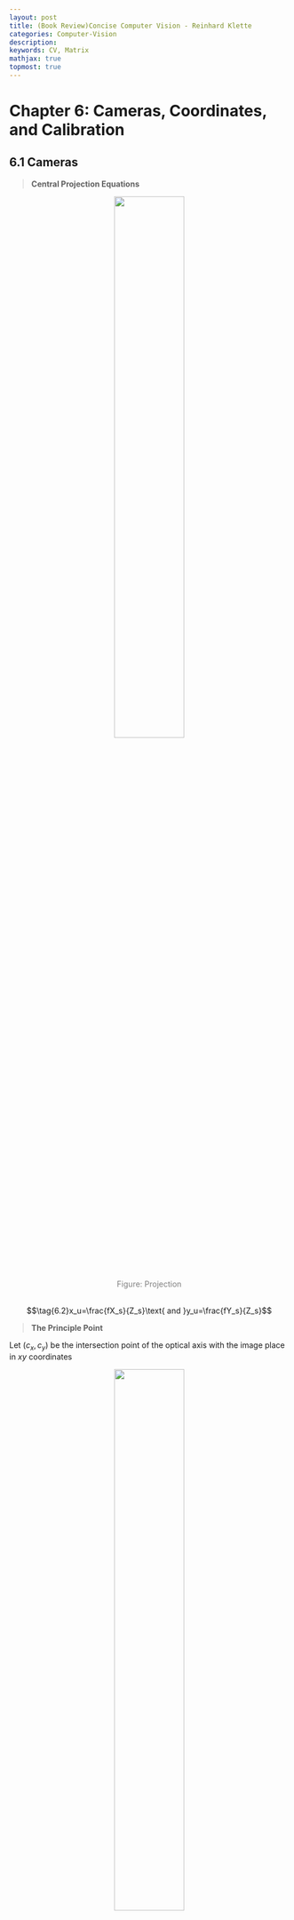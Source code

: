 ```yaml
---
layout: post
title: (Book Review)Concise Computer Vision - Reinhard Klette
categories: Computer-Vision
description:
keywords: CV, Matrix
mathjax: true
topmost: true
---
```


<style>
img {
	image-rendering:-moz-crisp-edges;
	image-rendering:-o-crisp-edges;
	image-rendering:-webkit-optimize-contrast;
	image-rendering: crisp-edges;
	-ms-interpolation-mode:nearest-neighbor;
}
</style>




# Chapter 6: Cameras, Coordinates, and Calibration
## 6.1 Cameras
> **Central Projection Equations**
<center>
    <img src="/images/2021-04/Snipaste_2021-04-06_09-47-33.jpg" width="50%"> <br>
    <div style="color: #808080">Figure: Projection</div>
</center><br>

$$\tag{6.2}x_u=\frac{fX_s}{Z_s}\text{ and }y_u=\frac{fY_s}{Z_s}$$

> **The Principle Point**
> 
Let $(c_x, c_y)$ be the intersection point of the optical axis with the image place in $xy$ coordinates

<center>
    <img src="/images/2021-04/Snipaste_2021-03-31_15-39-47.jpg" width="50%"> <br>
    <div style="color: #808080;">Figure: Intersection Point</div>
</center><br>

Then for $xy$ coordinates in the image plane with the origin point $(c_x, c_y)$, the corrodinates of a point becomes:
$$\tag{6.3}(x,y)=(x_u+c_x,y_u+c_y)=\bigg(\frac{fX_s}{Z_s}+c_x,\frac{fY_s}{Z_s}+c_y\bigg)$$

> **Two-Camera System**

A 3D point $P=(X_s,Y_s,Z_s)$ in this system will be:
$$\tag{6.4}p_{uL}=(x_{uL},y_{uL})=\bigg(\frac{fX_s}{Z_s},\frac{fY_s}{Z_s}\bigg)$$

$$\tag{6.5}p_{uR}=(x_{uR},y_{uR})=\bigg(\frac{f(X_s-b)}{Z_s},\frac{fY_s}{Z_s}\bigg)$$



<center>
    <img src="/images/2021-04/Snipaste_2021-03-31_15-53-39.jpg" style="zoom:100%"> <br>
    <div style="color: #808080;">Figure: Canonical Stereo System</div>
</center><br>

## 6.2 Coordinates
### 6.2.1 World Coordinates
> **Affine Transform**
<center>
    <img src="/images/2021-04/Snipaste_2021-04-01_21-32-51.jpg" style="zoom:100%" > <br>
    <div style="color: #808080;">Figure: Affine From World to Camera</div>
</center><br>

<center>
    <img src="/images/2021-04/Snipaste_2021-04-01_21-33-49.jpg" width="60%"></div>
</center><br>

<center>
    <img src="/images/2021-04/Snipaste_2021-04-01_21-41-07.jpg" style="zoom:80%"></div>
</center><br>

<center>
    <img src="/images/2021-04/Snipaste_2021-04-01_21-41-18.jpg" width="60%"></div>
</center><br>

> **Projection from World Coordinates into an Image**
<center>
    <img src="/images/2021-04/Snipaste_2021-04-06_11-12-28.jpg" width="70%"></div>
</center><br>

### 6.2.2 Homogeneous Coordinates


$$\dot{\varepsilon}_{ss}=\frac{\Delta\varepsilon}{\Delta t}$$

Inhomogeneous coordinates in 2D: $(x,y)$ <br>
Homogeneous coordinates in 2D: $(x',y',w)$

An affine could be made frome homo- to inhomo-
$$x=x'/w\text{ and }y=y'/w$$

**Benefits of homo-**: use just one matrix multiplication to replace one matrix multiplication plus one vactor addition in inhomogeneous coordinates

<center>
    <img src="/images/2021-04/Snipaste_2021-04-01_23-24-01.jpg" style="zoom:100%"></div>
</center><br>

> **Lines in 2D Plane** 

Define $\gamma=(a,b,c)$ represent the line $ax+by+c=0$, then for two lines $\gamma_1=(a_1,b_1,c_1), \gamma_2=(a_2,b_2,c_2)$, there **intersection point** is:
$$\tag{6.16}\gamma_1\times \gamma_2=(b_1c_2-b_2c_1,a_2c_1-a_1c_2,a_1b_2-a_2b_1)$$

> **Explain**：
> 1. 二维平面中的点 $(x,y)$ 可以映射至三维空间中的一条穿过原点的直线，该直线与平面 $z=1$ 相交于 $(x, y, 1)$
> 2. 定义三维空间中的的平面 $P=(a,b,c,d),\;ax+by+cz+d=0$，则同理二维平面中的直线 $(a,b,c)$ 可以映射为三维空间中的一个穿过原点的平面 $(a,b,c,0)$
> 3. 两个穿过原点的平面的交线一定过原点，且方向与两平面的法向量垂直 $direction=(a_1,b_1,c_1)\times(a_2,b_2,c_2)$，因此这条线与平面 $z=1$ 相交于 $(b_1c_2-b_2c_1,a_2c_1-a_1c_2,a_1b_2-a_2b_1,1)$
> 4. 最后映射回二维平面，可得 Eqn.6.16 中的交点公式

> **Two Points Define One Line**

In homogeneous coordinates, two points $p_1=(x_1,y_1,w_1),p_2=(x_2,y_2,w_2)$ defines a line which acrosses them: $p_1\times p_2$

> **Explain**：
> 1. 同上，$p_1$ 可映射至三维空间中经过原点、且与平面 $z=w_1$ 相较于 $(x_1,y_1,w_1)$ 的直线，$p_2$ 同理
> 2. 在三维空间中，这两条直线能够定义一个穿过原点、法向量为 $p_1\times p_2$ 的平面
> 3. 在映射回二维平面，可得对应的直线公式


## 6.3 Camera Calibration
### 6.3.1 A User’s Perspective on Camera Calibration
> **Involved Transforms in Camera**

拍照这一看似简单的过程其实蕴含了大量的坐标系转化：
<center>
    <img src="/images/2021-04/Snipaste_2021-04-01_21-32-51.jpg" style="zoom:100%" > <br>
    <div style="color: #808080;">Figure: Affine From World to Camera</div>
</center><br>

1. Coordinate stransform from world coordinates $(X_w,Y_w,Z_w)$ in to camera coordinates $(X_s,Y_s,Z_s)$
2. Projection from camera coordinates $(X_s,Y_s,Z_s)$ to image coorinates $(x_u,y_u)$
3. Lens distortion maps image coorinates $(x_u,y_u)$ to actually valid (distorted) coordinates $(x_d,y_d)$
4. Shift from $(x_d,y_d)$ to sensor coordinates $(x_s,y_s)$, by subtracting the principal point $(c_x,c_y)$

> **Lens Distortion**

上述过程自然而然地发生在拍照的过程中，而在相机校准的过程中，我们需要由 actually valid (distorted) coordinates $(x_d,y_d)$ 反推 image coorinates $(x_u,y_u)$，公式如下：
$$\tag{6.20} x_u = c_x+(x_d-c_x)(1+\kappa_1r_d^2+\kappa_2r_d^4+e_x)$$

$$\tag{6.21} y_u = c_y+(y_d-c_y)(1+\kappa_1r_d^2+\kappa_2r_d^4+e_y)$$

where $(c_x,c_y)$ is the principal point and $r_d=\sqrt{(x_d-c_x)^2+(y_d-c_y)^2}$. The error $e_x,e_y$ are insignificant and can be assumed to be zero

> **Designing a Calibration Method**

General procedure:
1. 已知若干个点的 world coordinates $(X_w, Y_w, Z_w)$ 及其对应的 image coordinates $(x,y)$
2. Unknown values that need to be calibrated: $c_x,c_y,f,r_{11}\text{ to }r_{33},t_1,t_2,t_3$
3. 由于未知数非常少，只要通过少量已知点的联立方程组，就能求得这些未知量

<center>
    <img src="/images/2021-04/Snipaste_2021-04-06_11-12-28.jpg" width="70%"> <br>
    <div style="color: #808080;">Figure: From World to Image</div>
</center><br>

### 6.3.2 Rectification(矫正) of Stereo Image Pairs
> **A Multi-camera System**

Only consider a a general case of a Camera $i$ or Camera $j$, where the numbers $i$ and $j$ identify different cameras in a multi-camera system.

> **The Camera Matrix**

Intrinsic camera parameters of Camera $i$:
1. Edge lengths $e^x_i,e^y_i$ of camera sensor cells
2. Skew parameter $s_i$
3. Coordinates of the principal point $\bf{c}_i=(c_i^x,c_i^y)$ where the optical axis of Camera $i$ and its image plane intersect
4. Focal length $f_i$
   
Instead of simple Eqn.(6.14), defining a camera model just based on the intrinsic parameters $f, c_x, c_y$, we have now a refined projection equation in 4D homogeneous coordinates, mapping a 3D point $P = (Xw,Yw,Zw)$ into the image coordinates $p_i = (x_i,y_i)$ of the ith camera as follows:
<center>
    <img src="/images/2021-04/Snipaste_2021-04-06_22-39-52.jpg" ></div>
</center><br>

where $\bf{R}_i, \bf{t}_i$ denote the rotation matrix and translation vecotr in 3D inhomogeneous world coordinates, $\bf{K_i}$ denotes the intrinsic camera parameters and $\bf{A_i}$ denotes the affine matrix.

> **Common Viewing Direction for Rectifying Cameras $i$ and $j$**
<center>
    <img src="/images/2021-04/Snipaste_2021-04-06_22-45-58.jpg"></div>
</center><br>

As shown in the figure above:
1. $\bf{b}_{ij}$: vector from the projection centre of Camera $i$ to $j$
2. $\Pi$: plane perpendicular to $\bf{b}_{ij}$
3. $\bf{n}_i, \bf{n}_j$: project the unit vectors $z_i^\circ$ and $z_j^\circ$ of both optical axes into $\Pi$, which results in vectors $\bf{n}_i, \bf{n}_j$ (<span style="background-color: yellow; color: black;">由于我们的目的是求解 $\bf{z}_{ij}$ 的方向，因此不需要在意向量 $\bf{n}$ 的具体大小，只要保证 $\bf{n}_i, \bf{n}_j$ 等比例即可</span>)
<center>
    <img src="/images/2021-04/Snipaste_2021-04-06_23-00-50.jpg" style="zoom:100%"></div>
</center><br>
<center>
    <img src="/images/2021-04/Snipaste_2021-04-06_23-01-03.jpg" width="30%"> <br>
    <div style="color: #808080;">Figure: Eqn.(6.24) 的直观理解</div>
</center><br>

4. $\bf{z}_{ij}^\circ$: aiming at balance treatment for both cameras, just directly add $\bf{n}_i, \bf{n}_j$
<center>
    <img src="/images/2021-04/Snipaste_2021-04-06_23-01-02.jpg"></div>
</center><br>

5. $\bf{x}_{ij}^\circ,\bf{y}_{ij}^\circ$: derive the common view direction
<center>
    <img src="/images/2021-04/Snipaste_2021-04-07_08-20-39.jpg" style="zoom:80%"></div>
</center><br>

最后，能够得到旋转矩阵 $\bf{R}_{ij}=(\bf{x}_{ij}, \bf{y}_{ij}, \bf{z}_{ij})^T$ 

> **旋转矩阵 $\bf{R}$ 的一些性质**
> 1. <span style="background-color: yellow; color: black;">旋转矩阵的行表示目标坐标系的基向量</span>，例如第一行表示目标坐标系的 $x$ 轴
> 2. 旋转矩阵为正交矩阵，因此 <span style="background-color: yellow; color: black;">$R^{-1}=R^T$</span>

> **Producing the Rectified Image Pair**

Define the roation matrices that rotate both cameras into their new (virtual) viewing direction: (由于 $\bf{R}_i$ 是相机 $i$ 拍照过程过自然进行的坐标系旋转，因此在使用 $\bf{R}_{ij}$ 时需先乘上一个 $R^T=R^{-1}$ 以消去原先的 $R$) 
$$\tag{6.28} \bf{R}_{i}^*=\bf{R}_{ij}\bf{R}_{i}^T\text{ and }\bf{R}_{j}^*=\bf{R}_{ij}\bf{R}_{j}^T$$

In general, when rotating any camera around its projection centre about the matrix $\bf{R}$, the image is transformed by a rotation homography (i.e. a recalculated projective transformation)
$$\tag{6.29} \bf{H}=\bf{K}\cdot\bf{R}\cdot\bf{K}^{-1}$$

where, $\bf{K}_{3\times3}$ denotes intrinsic parameters of this camera:
1. $\bf{K}^{-1}$ transfers pixel coordinates into camera coordinates in world units
2. $\bf{R}$ rotates them into the common plane
3. $\bf{K}$ transfers them back into pixel coordinates

$$\tag{6.30}\hat{p}=\textbf{H} p$$

where $\hat{p}$ is the new value at pixel location and $p$ is the original image values

> **Creating an Identical Twin**

$$\tag{6.31} \bf{H}_{ij}=\bf{K}_i\cdot\bf{R}^*_j\cdot\bf{K}_j^{-1}$$

> **Fundamental and Essential Matrix**

$L$ denotes left camera and $R$ denotes right camera. Let $p_L,p_R$ be corresponding stereo points, i.e. the projections of a 3D point $P$ in the left and right image planes. Assume that $p_L,p_R$ are given in **homogeneous** coordinates. Then we have that:
$$\tag{6.31} p^T_R\cdot\textbf{F}\cdot p_L=0$$

> **Explain**
> 如下图所示，已知左侧 image plane 上的一点 $p_L$，则该点的实际位置一定在 $P-P_1-P_2$ 这条 直线上。再把该直线映射到右侧 image plane 上，得到直线 $l'$。<span style="background-color: yellow; color: black;">Fundamental matrix 基础矩阵 $\bf{F}$ 能够将 $p_L$ 映射至 $l'$: $l'=\textbf{F}\cdot p_L$</span>
> 
> 由于 $p_R$ 一定在直线 $l'$ 上，且在 homogeneous coordinates 中，二维点 $(x,y)$ 被表示为 $(x,y,1)$，直线 $ax+by+c=0$ 被表示为 $(a,b,c)$，因此 $p_R^T\cdot l'=ax+by+c=0$


<center>
    <img src="/images/2021-04/Snipaste_2021-04-07_14-15-55.jpg" width="70%"> <br>
    <div style="color: #808080;">Figure: Eqn.(6.31) 的直观理解</div>
</center><br>

Fundamental matrix $\bf{F}$ 与 camera matrics $\bf{K}_R,\bf{K}_L$ 间存在以下关系：
$$\tag{6.33} \bf{F}=\bf{K}_R^{-T}\cdot\bf{R}[t]_\times\cdot\bf{K}_L^{-1}$$

where
<center>
    <img src="/images/2021-04/Snipaste_2021-04-07_14-32-48.jpg" style="zoom:80%"></div>
</center><br>

Define <span style="background-color: yellow; color: black;">essential matrix $\bf{E}$</span>:
$$\tag{6.35} \bf{E}=\bf{R}[t]_\times$$


# Chapter 7: 3D Shape Reconstruction
## 7.1 Surfaces
### 7.1.1 Surface Topology

> **Orientable Surfaces**


> **The Euler Characteristic of a Surface**

$$\tag{7.1} \chi(Z)=\alpha_0-\alpha_1+\alpha_2$$

> **Separations by Jordan Surfaces in 3D Space**


### 7.1.2  Local Surface Parameterizations

> **Representation of Surface Patches**

$$\tag{7.2} Z_S=F_e(X_S,Y_S) = a-\sqrt{r^2-X_S^2-Y_S^2}$$


> **Surface Normals**

$$\tag{7.4} \nabla Z=\textbf{grad }Z=\bigg[\frac{\partial Z}{\partial X}, \frac{\partial Z}{\partial Y}\bigg]^T$$

$$\tag{7.5} \textbf{n}=\bigg[\frac{\partial Z}{\partial X}, \frac{\partial Z}{\partial Y},1\bigg]^T = [a,b,1]$$

$$\tag{7.6} \textbf{n}^\circ=\frac{\textbf{n}}{\Vert \textbf{n}\Vert_2}$$


> **Gradient Space**

$$\tag{7.7} \mathbf{n_1}\cdot\mathbf{n_2}=0=a_1a_2+b_1b_2+1$$



### 7.1.3 Surface Curvature

> **Gaussian Curvature**

> **Normal Curvature**


> **Principal Curvatures**


> **Euler Formula**

$$\tag{7.9} \kappa(p)=\lambda_1\cdot\cos(\eta)^2+\lambda_2\cdot\sin(\eta)^2$$



> **Mean Curvature**

> **Theorem by Meusnier**

$$\tag{7.10} \kappa_\eta = \kappa_c\cdot\cos(\mathbf{n}_P,\mathbf{n}_c)$$


> **Similarity Curvature**

$$\tag{7.11} \kappa_3 = \frac{\min(\vert\kappa_1\vert, \vert\kappa_2\vert)}
{\max(\vert\kappa_1\vert, \vert\kappa_2\vert)}$$

# Chapter 9: Feature Detection and Tracking
## 9.1 Invariance, Features, and Sets of Features
### 9.1.1 Invariance
The process of taking images:
$$I=C(S)$$

$I$ input images
$S$ scenes
$C$ camera
> **Procedure $\mathscr{X}$**

Maps $I$ into some vertical output:
$$\tag{9.1}R(I)=R(C(S))=\bf{r}$$

> **Invariance w.r.t. Changes in the Scene**

定义一个变化函数 $N(S)$，可以包括旋转、明暗等变化：
$$\tag{9.2}R(I_{new})=R(C(N(S)))$$

当 $R(I)=R(I_{new})=\bf{r}$ 时，可以说 <span style="background-color: yellow; color: black;">procedure $\mathscr{X}$ is invariant to the change $N$</span>

> **Invariance w.r.t. Used Camera**

Similarly, if a modification $M$ in camera $C$ that $C_{mod}=M(C)$ also keep $R(I_{mod})=R(I)$, we call <span style="background-color: yellow; color: black;">procedure $\mathscr{X}$ is invariant to the change $M$</span>

### 9.1.2 Keypoints and 3D Flow Vectors
**Keypoint** (or interest point) is defined by some particular image intensities “around” it, such as a corner. 
我觉得可以理解为图像的一些特征点

**Descriptor** is a finite vector that summarizes properties for the keypoint. 
A descriptor can be used for classifying the keypoint. 

**Feature**: a keypoint and a descriptor together


